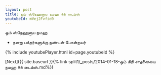 ```yaml
---
layout: post
title: ஓம் ஸ்நேஹனாய நமஹ ௧௧ டைம்ஸ்
youtubeId: mVej2Fvfid0
---
```

 
 
 ஓம் ஸ்நேஹனாய நமஹ  
 
 -  தனது பக்தர்களுக்கு நண்பன் போன்றவர் 
 
  
 
  
 
 
 
 
 
 


{% include youtubePlayer.html id=page.youtubeId %}
 
[Next]({{ site.baseurl }}{% link  split1/_posts/2014-01-18-ஓம் கிரி சாதனையை நமஹ ௧௧ டைம்ஸ்.md%})
 
